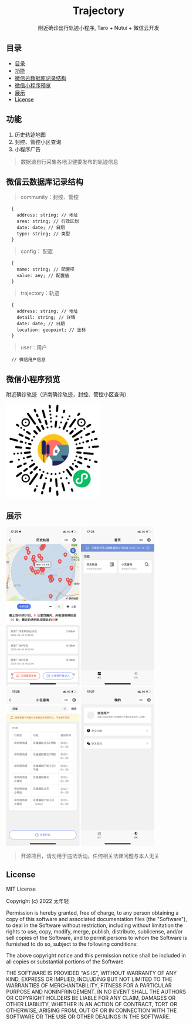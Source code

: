 <div align="center">
  <h1>Trajectory</h1>
  <p>附近确诊出行轨迹小程序, Taro + Nutui + 微信云开发</p>
</div>

## 目录
- [目录](#目录)
- [功能](#功能)
- [微信云数据库记录结构](#微信云数据库记录结构)
- [微信小程序预览](#微信小程序预览)
- [展示](#展示)
- [License](#license)

## 功能

1. 历史轨迹地图
2. 封控、管控小区查询
3. 小程序广告

> 数据源自行采集各地卫健委发布的轨迹信息

## 微信云数据库记录结构

> community：封控、管控

```
  {
    address: string; // 地址
    area: string; // 行政区划
    date: date; // 日期
    type: string; // 类型
  }
```

> config： 配置

```
  {
    name: string; // 配置项
    value: any; // 配置值
  }
```

> trajectory：轨迹

```
  {
    address: string; // 地址
    detail: string; // 详情
    date: date; // 日期
    location: geopoint; // 坐标
  }
```

> user：用户

```
  // 微信用户信息
```


## 微信小程序预览

附近确诊轨迹（济南确诊轨迹，封控、管控小区查询） 

<a href="https://github.com/eamesh/trajectory/blob/dev/resource/qrcode.jpg" target="_blank"><img src="./resource/qrcode.jpg"></a>

## 展示

<a href="https://github.com/eamesh/trajectory/blob/dev/resource/01.png" target="_blank"><img src="./resource/01.png" width="200"></a>
<a href="https://github.com/eamesh/trajectory/blob/dev/resource/02.png" target="_blank"><img src="./resource/02.png" width="200"></a>
<a href="https://github.com/eamesh/trajectory/blob/dev/resource/03.png" target="_blank"><img src="./resource/03.png" width="200"></a>
<a href="https://github.com/eamesh/trajectory/blob/dev/resource/04.png" target="_blank"><img src="./resource/04.png" width="200"></a>

> 开源项目，请勿用于违法活动。任何相关法律问题与本人无关

## License

MIT License

Copyright (c) 2022 太年轻

Permission is hereby granted, free of charge, to any person obtaining a copy
of this software and associated documentation files (the "Software"), to deal
in the Software without restriction, including without limitation the rights
to use, copy, modify, merge, publish, distribute, sublicense, and/or sell
copies of the Software, and to permit persons to whom the Software is
furnished to do so, subject to the following conditions:

The above copyright notice and this permission notice shall be included in all
copies or substantial portions of the Software.

THE SOFTWARE IS PROVIDED "AS IS", WITHOUT WARRANTY OF ANY KIND, EXPRESS OR
IMPLIED, INCLUDING BUT NOT LIMITED TO THE WARRANTIES OF MERCHANTABILITY,
FITNESS FOR A PARTICULAR PURPOSE AND NONINFRINGEMENT. IN NO EVENT SHALL THE
AUTHORS OR COPYRIGHT HOLDERS BE LIABLE FOR ANY CLAIM, DAMAGES OR OTHER
LIABILITY, WHETHER IN AN ACTION OF CONTRACT, TORT OR OTHERWISE, ARISING FROM,
OUT OF OR IN CONNECTION WITH THE SOFTWARE OR THE USE OR OTHER DEALINGS IN THE
SOFTWARE.
